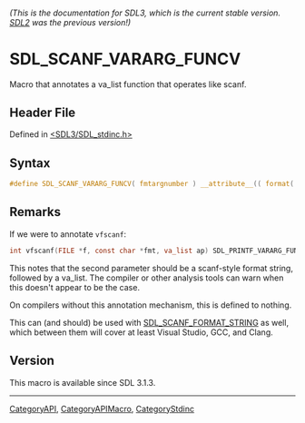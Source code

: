 ###### (This is the documentation for SDL3, which is the current stable version. [SDL2](https://wiki.libsdl.org/SDL2/) was the previous version!)
# SDL_SCANF_VARARG_FUNCV

Macro that annotates a va_list function that operates like scanf.

## Header File

Defined in [<SDL3/SDL_stdinc.h>](https://github.com/libsdl-org/SDL/blob/main/include/SDL3/SDL_stdinc.h)

## Syntax

```c
#define SDL_SCANF_VARARG_FUNCV( fmtargnumber ) __attribute__(( format( __scanf__, fmtargnumber, 0 )))
```

## Remarks

If we were to annotate `vfscanf`:

```c
int vfscanf(FILE *f, const char *fmt, va_list ap) SDL_PRINTF_VARARG_FUNCV(2);
```

This notes that the second parameter should be a scanf-style format string,
followed by a va_list. The compiler or other analysis tools can warn when
this doesn't appear to be the case.

On compilers without this annotation mechanism, this is defined to nothing.

This can (and should) be used with
[SDL_SCANF_FORMAT_STRING](SDL_SCANF_FORMAT_STRING) as well, which between
them will cover at least Visual Studio, GCC, and Clang.

## Version

This macro is available since SDL 3.1.3.

----
[CategoryAPI](CategoryAPI), [CategoryAPIMacro](CategoryAPIMacro), [CategoryStdinc](CategoryStdinc)


